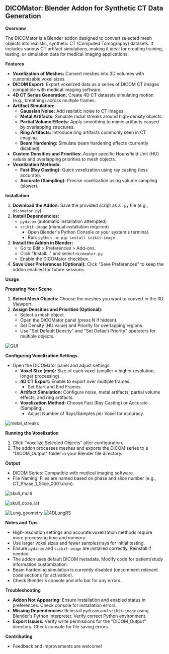 
## DICOMator: Blender Addon for Synthetic CT Data Generation

**Overview**

The DICOMator is a Blender addon designed to convert selected mesh objects into realistic, synthetic CT (Computed Tomography) datasets. It includes various CT artifact simulations, making it ideal for creating training, testing, or simulation data for medical imaging applications.

**Features**

* **Voxelization of Meshes:** Convert meshes into 3D volumes with customizable voxel sizes.
* **DICOM Export:** Export voxelized data as a series of DICOM CT images compatible with medical imaging software.
* **4D CT Series Generation:** Create 4D CT datasets simulating motion (e.g., breathing) across multiple frames.
* **Artifact Simulation:**
    * **Gaussian Noise:** Add realistic noise to CT images.
    * **Metal Artifacts:** Simulate radial streaks around high-density objects.
    * **Partial Volume Effects:** Apply smoothing to mimic artifacts caused by overlapping structures.
    * **Ring Artifacts:** Introduce ring artifacts commonly seen in CT imaging.
    * **Beam Hardening:** Simulate beam hardening effects (currently disabled).
* **Custom Densities and Priorities:** Assign specific Hounsfield Unit (HU) values and overlapping priorities to mesh objects.
* **Voxelization Methods:**
    * **Fast (Ray Casting):** Quick voxelization using ray casting (less accurate).
    * **Accurate (Sampling):** Precise voxelization using volume sampling (slower).

**Installation**

1. **Download the Addon:** Save the provided script as a `.py` file (e.g., `dicomator.py`).
2. **Install Dependencies:**
    * `pydicom` (automatic installation attempted)
    * `scikit-image` (manual installation required)
        * Open Blender's Python Console or your system's terminal.
        * Run: `python -m pip install scikit-image`
3. **Install the Addon in Blender:**
    * Go to Edit > Preferences > Add-ons.
    * Click "Install..." and select `dicomator.py`.
    * Enable the DICOMator checkbox.
4. **Save User Preferences (Optional):** Click "Save Preferences" to keep the addon enabled for future sessions.

**Usage**

**Preparing Your Scene**

1. **Select Mesh Objects:** Choose the meshes you want to convert in the 3D Viewport.
2. **Assign Densities and Priorities (Optional):**
    * Select a mesh object.
    * Open the DICOMator panel (press N if hidden).
    * Set Density (HU value) and Priority for overlapping regions.
    * Use "Set Default Density" and "Set Default Priority" operators for multiple objects.


![GUI](https://github.com/user-attachments/assets/55b11a36-33bb-4c42-84bc-facb3e311efd)

**Configuring Voxelization Settings**

* Open the DICOMator panel and adjust settings:
    * **Voxel Size (mm):** Size of each voxel (smaller = higher resolution, longer processing).
    * **4D CT Export:** Enable to export over multiple frames.
        * Set Start and End Frames.
    * **Artifact Simulation:** Configure noise, metal artifacts, partial volume effects, and ring artifacts.
    * **Voxelization Method:** Choose Fast (Ray Casting) or Accurate (Sampling).
        * Adjust Number of Rays/Samples per Voxel for accuracy.

![metal_streaks](https://github.com/user-attachments/assets/714b3bbc-3e8e-442d-bd39-ab766e1b1cfa)

**Running the Voxelization**

1. Click "Voxelize Selected Objects" after configuration.
2. The addon processes meshes and exports the DICOM series to a "DICOM_Output" folder in your Blender file directory.

**Output**

* DICOM Series: Compatible with medical imaging software.
* File Naming: Files are named based on phase and slice number (e.g., CT_Phase_1_Slice_0001.dcm).

![skull_multi](https://github.com/user-attachments/assets/b1c62567-4189-4a66-812f-005b57629184)

![skull_dose_lat](https://github.com/user-attachments/assets/eca22ede-4a6f-47ca-a82c-e53dccb0649d)

![Lung_geometry](https://github.com/user-attachments/assets/8eb7a3ce-fbaf-4d7d-b70d-33e7b808e0fd)
![4DLungRS](https://github.com/user-attachments/assets/7ce1aed3-df66-4a1c-a0e1-477464da5d55)

**Notes and Tips**

* High-resolution settings and accurate voxelization methods require more processing time and memory.
* Use larger voxel sizes and fewer samples/rays for initial testing.
* Ensure `pydicom` and `scikit-image` are installed correctly. Reinstall if needed.
* The addon uses default DICOM metadata. Modify code for patient/study information customization.
* Beam hardening simulation is currently disabled (uncomment relevant code sections for activation).
* Check Blender's console and info bar for any errors.

**Troubleshooting**

* **Addon Not Appearing:** Ensure installation and enabled status in preferences. Check console for installation errors.
* **Missing Dependencies:** Reinstall `pydicom` and `scikit-image` using Blender's Python interpreter. Verify correct Python environment.
* **Export Issues:** Verify write permissions for the "DICOM_Output" directory. Check console for file saving errors.

**Contributing**

* Feedback and improvements are welcome!
